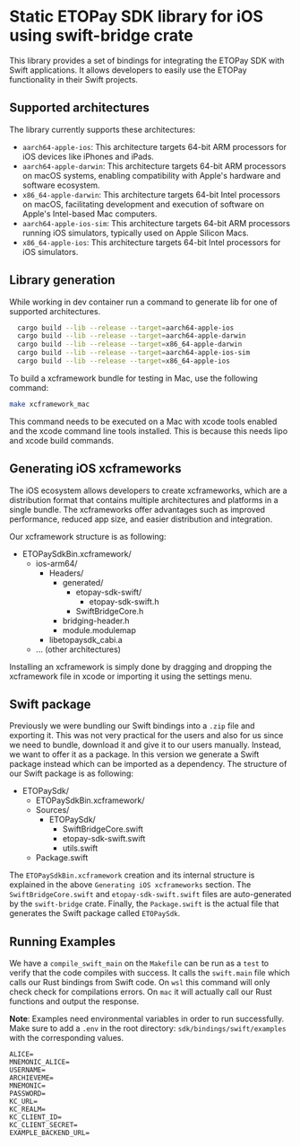 # Static ETOPay SDK library for iOS using swift-bridge crate

This library provides a set of bindings for integrating the ETOPay SDK with Swift applications. It allows developers to easily use the ETOPay functionality in their Swift projects.

## Supported architectures

The library currently supports these architectures:

- `aarch64-apple-ios`: This architecture targets 64-bit ARM processors for iOS devices like iPhones and iPads.
- `aarch64-apple-darwin`: This architecture targets 64-bit ARM processors on macOS systems, enabling compatibility with Apple's hardware and software ecosystem.
- `x86_64-apple-darwin`: This architecture targets 64-bit Intel processors on macOS, facilitating development and execution of software on Apple's Intel-based Mac computers.
- `aarch64-apple-ios-sim`: This architecture targets 64-bit ARM processors running iOS simulators, typically used on Apple Silicon Macs.
- `x86_64-apple-ios`: This architecture targets 64-bit Intel processors for iOS simulators.

## Library generation

While working in dev container run a command to generate lib for one of supported architectures.

```bash
  cargo build --lib --release --target=aarch64-apple-ios
  cargo build --lib --release --target=aarch64-apple-darwin
  cargo build --lib --release --target=x86_64-apple-darwin
  cargo build --lib --release --target=aarch64-apple-ios-sim
  cargo build --lib --release --target=x86_64-apple-ios
```

To build a xcframework bundle for testing in Mac, use the following command:

```bash
make xcframework_mac
```

This command needs to be executed on a Mac with xcode tools enabled and the xcode command line tools installed. This is because this needs lipo and xcode build commands.

## Generating iOS xcframeworks

The iOS ecosystem allows developers to create xcframeworks, which are a distribution format that contains multiple architectures and platforms in a single bundle. The xcframeworks offer advantages such as improved performance, reduced app size, and easier distribution and integration.

Our xcframework structure is as following:

- ETOPaySdkBin.xcframework/
  - ios-arm64/
    - Headers/
      - generated/
        - etopay-sdk-swift/
          - etopay-sdk-swift.h
        - SwiftBridgeCore.h
      - bridging-header.h
      - module.modulemap
    - libetopaysdk_cabi.a
  - ... (other architectures)

Installing an xcframework is simply done by dragging and dropping the xcframework file in xcode or importing it using the settings menu.

## Swift package

Previously we were bundling our Swift bindings into a `.zip` file and exporting it. This was not very practical for the users and also for us since we need to bundle, download it and give it to our users manually. Instead, we want to offer it as a package. In this version we generate a Swift package instead which can be imported as a dependency. The structure of our Swift package is as following:

- ETOPaySdk/
  - ETOPaySdkBin.xcframework/
  - Sources/
    - ETOPaySdk/
      - SwiftBridgeCore.swift
      - etopay-sdk-swift.swift
      - utils.swift
  - Package.swift

The `ETOPaySdkBin.xcframework` creation and its internal structure is explained in the above `Generating iOS xcframeworks` section. The `SwiftBridgeCore.swift` and `etopay-sdk-swift.swift` files are auto-generated by the `swift-bridge` crate. Finally, the `Package.swift` is the actual file that generates the Swift package called `ETOPaySdk`.

## Running Examples

We have a `compile_swift_main` on the `Makefile` can be run as a `test` to verify that the code compiles with success. It calls the `swift.main` file which calls our Rust bindings from Swift code. On `wsl` this command will only check check for compilations errors. On `mac` it will actually call our Rust functions and output the response.

**Note**: Examples need environmental variables in order to run successfully. Make sure to add a `.env` in the root directory: `sdk/bindings/swift/examples` with the corresponding values.

```
ALICE= 
MNEMONIC_ALICE=
USERNAME=
ARCHIEVEME= 
MNEMONIC=
PASSWORD=
KC_URL=
KC_REALM=
KC_CLIENT_ID=
KC_CLIENT_SECRET=
EXAMPLE_BACKEND_URL=
```
